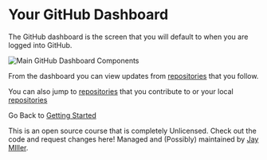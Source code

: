 # Your GitHub Dashboard

The GitHub dashboard is the screen that you will default to when you are logged into GitHub.

![Main GitHub Dashboard Components](https://kjaymiller.github.io/Git-Up-to-Speed/screenshots/Dashboard_full.PNG)

From the dashboard you can view updates from [repositories](../terms#Repository) that you follow.

You can also jump to [repositories](../terms#Repository) that you contribute to or your local [repositories](../terms#Repository)

Go Back to [Getting Started](./introduction)

This is an open source course that is completely Unlicensed. Check out the code and request changes here!
Managed and (Possibly) maintained by [Jay MIller](https://kjaymiller.github.io/kjaymiller).
